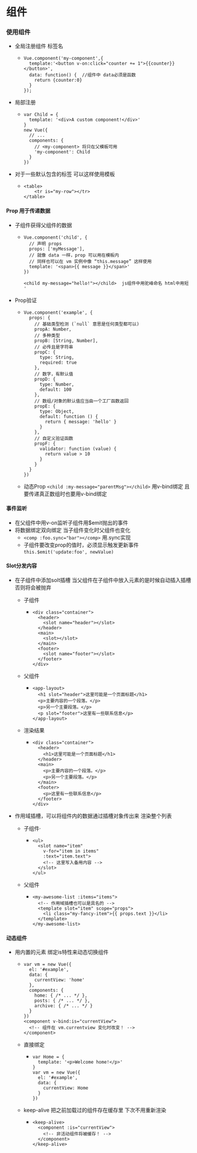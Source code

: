 # 组件

### 使用组件

* 全局注册组件  标签名
  * ```
    Vue.component('my-component',{
      template:'<button v-on:click="counter += 1">{{counter}}</button>',
      data: function() {  //组件中 data必须是函数
        return {counter:0}
      }
    });
    ```

* 局部注册

  * ```
    var Child = {
      template: '<div>A custom component!</div>'
    }
    new Vue({
      // ...
      components: {
        // <my-component> 将只在父模板可用
        'my-component': Child
      }
    })
    ```

* 对于一些默认包含的标签 可以这样使用模板

  * ```
    <table>
    	<tr is="my-row"></tr>
    </table>
    ```


#### Prop 用于传递数据

* 子组件获得父组件的数据

  * ```
    Vue.component('child', {
      // 声明 props
      props: ['myMessage'],
      // 就像 data 一样，prop 可以用在模板内
      // 同样也可以在 vm 实例中像 “this.message” 这样使用
      template: '<span>{{ message }}</span>'
    })

    <child my-message="hello!"></child>  js组件中用驼峰命名 html中用短 '
    ```

* Prop验证

  * ```
    Vue.component('example', {
      props: {
        // 基础类型检测 (`null` 意思是任何类型都可以)
        propA: Number,
        // 多种类型
        propB: [String, Number],
        // 必传且是字符串
        propC: {
          type: String,
          required: true
        },
        // 数字，有默认值
        propD: {
          type: Number,
          default: 100
        },
        // 数组/对象的默认值应当由一个工厂函数返回
        propE: {
          type: Object,
          default: function () {
            return { message: 'hello' }
          }
        },
        // 自定义验证函数
        propF: {
          validator: function (value) {
            return value > 10
          }
        }
      }
    })
    ```

  * 动态Prop `<child :my-message="parentMsg"></child>` 用v-bind绑定 且要传递真正数组时也要用v-bind绑定

#### 事件监听

* 在父组件中用v-on监听子组件用$emit抛出的事件
* 将数据绑定双向绑定 当子组件变化时父组件也变化
  * `<comp :foo.sync="bar"></comp>`  用.sync实现
  * 子组件要改变prop的值时，必须显示触发更新事件`this.$emit('update:foo', newValue)`

#### Slot分发内容

* 在子组件中添加solt插槽 当父组件在子组件中放入元素的是时候自动插入插槽 否则将会被抛弃

  * 子组件

    * ```
      <div class="container">
        <header>
          <slot name="header"></slot>
        </header>
        <main>
          <slot></slot>
        </main>
        <footer>
          <slot name="footer"></slot>
        </footer>
      </div>
      ```

  * 父组件

    * ```
      <app-layout>
        <h1 slot="header">这里可能是一个页面标题</h1>
        <p>主要内容的一个段落。</p>
        <p>另一个主要段落。</p>
        <p slot="footer">这里有一些联系信息</p>
      </app-layout>
      ```

  * 渲染结果

    * ```
      <div class="container">
        <header>
          <h1>这里可能是一个页面标题</h1>
        </header>
        <main>
          <p>主要内容的一个段落。</p>
          <p>另一个主要段落。</p>
        </main>
        <footer>
          <p>这里有一些联系信息</p>
        </footer>
      </div>
      ```

* 作用域插槽，可以将组件内的数据通过插槽对象传出来 渲染整个列表

  * 子组件·

    * ```
      <ul>
        <slot name="item"
          v-for="item in items"
          :text="item.text">
          <!-- 这里写入备用内容 -->
        </slot>
      </ul>
      ```

  * 父组件

    * ```
      <my-awesome-list :items="items">
        <!-- 作用域插槽也可以是具名的 -->
        <template slot="item" scope="props">
          <li class="my-fancy-item">{{ props.text }}</li>
        </template>
      </my-awesome-list>
      ```

#### 动态组件

* 用内置的<component>元素 绑定is特性来动态切换组件

  * ```
    var vm = new Vue({
      el: '#example',
      data: {
        currentView: 'home'
      },
      components: {
        home: { /* ... */ },
        posts: { /* ... */ },
        archive: { /* ... */ }
      }
    })
    <component v-bind:is="currentView">
      <!-- 组件在 vm.currentview 变化时改变！ -->
    </component>
    ```

  * 直接绑定

    * ```
      var Home = {
        template: '<p>Welcome home!</p>'
      }
      var vm = new Vue({
        el: '#example',
        data: {
          currentView: Home
        }
      })
      ```

  * keep-alive 把之前加载过的组件存在缓存里 下次不用重新渲染

    * ```
      <keep-alive>
        <component :is="currentView">
          <!-- 非活动组件将被缓存！ -->
        </component>
      </keep-alive>
      ```

